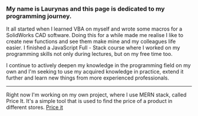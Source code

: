 ### My name is Laurynas and this page is dedicated to my programming journey. 

It all started when I learned VBA on myself and wrote some macros for a SolidWorks CAD software. Doing this for a while made me realise I like to create new functions and see them make mine and my colleagues life easier. I finished a JavaScript Full - Stack course where I worked on my programming skills not only during lectures, but on my free time too.

I continue to actively deepen my knowledge in the programming field on my own and I'm seeking to use my acquired knowledge in practice, extend it further and learn new things from more experienced professionals.

---

Right now I'm working on my own project, where I use MERN stack, called Price It. It's a simple tool that is used to find the price of a product in different stores.
[Price it](https://price-it.vercel.app/search_tool)

<!--
**LaurynasGHub/LaurynasGHub** is a ✨ _special_ ✨ repository because its `README.md` (this file) appears on your GitHub profile.

Here are some ideas to get you started:

- 🔭 I’m currently working on ...
- 🌱 I’m currently learning ...
- 👯 I’m looking to collaborate on ...
- 🤔 I’m looking for help with ...
- 💬 Ask me about ...
- 📫 How to reach me: ...
- 😄 Pronouns: ...
- ⚡ Fun fact: ...
-->

